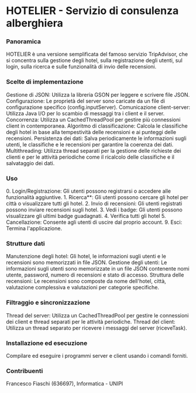 <H1>HOTELIER - Servizio di consulenza alberghiera</H1>

<H3>Panoramica</H3>
HOTELIER è una versione semplificata del famoso servizio TripAdvisor, che si concentra sulla gestione degli hotel, sulla registrazione degli utenti, sul login, sulla ricerca e sulle funzionalità di invio delle recensioni.

<H3>Scelte di implementazione</H3>
Gestione di JSON: Utilizza la libreria GSON per leggere e scrivere file JSON.
Configurazione: Le proprietà del server sono caricate da un file di configurazione specifico (config.inputServer).
Comunicazione client-server: Utilizza Java I/O per lo scambio di messaggi tra i client e il server.
Concorrenza: Utilizza un CachedThreadPool per gestire più connessioni client in contemporanea.
Algoritmo di classificazione: Calcola le classifiche degli hotel in base alla tempestività delle recensioni e ai punteggi delle recensioni.
Persistenza dei dati: Salva periodicamente le informazioni sugli utenti, le classifiche e le recensioni per garantire la coerenza dei dati.
Multithreading: Utilizza thread separati per la gestione delle richieste dei clienti e per le attività periodiche come il ricalcolo delle classifiche e il salvataggio dei dati.

<H3>Uso</H3>
0. Login/Registrazione: Gli utenti possono registrarsi o accedere alle funzionalità aggiuntive.
1. Ricerca**: Gli utenti possono cercare gli hotel per città o visualizzare tutti gli hotel.
2. Invio di recensioni: Gli utenti registrati possono inviare recensioni sugli hotel.
3. Vedi i badge: Gli utenti possono visualizzare gli ultimi badge guadagnati.
4. Verifica tutti gli hotel
5. Cancellazione: Consente agli utenti di uscire dal proprio account.
9. Esci: Termina l'applicazione.

<H3>Strutture dati</H3>
Manutenzione degli hotel: Gli hotel, le informazioni sugli utenti e le recensioni sono memorizzati in file JSON.
Gestione degli utenti: Le informazioni sugli utenti sono memorizzate in un file JSON contenente nomi utente, password, numero di recensioni e stato di accesso.
Struttura delle recensioni: Le recensioni sono composte da nome dell'hotel, città, valutazione complessiva e valutazioni per categorie specifiche.

<H3>Filtraggio e sincronizzazione</H3>
Thread del server: Utilizza un CachedThreadPool per gestire le connessioni dei client e thread separati per le attività periodiche.
Thread del client: Utilizza un thread separato per ricevere i messaggi del server (riceveTask).

<H3>Installazione ed esecuzione</H3>
Compilare ed eseguire i programmi server e client usando i comandi forniti.

<H3>Contribuenti</H3>
Francesco Fiaschi (636697), Informatica - UNIPI
